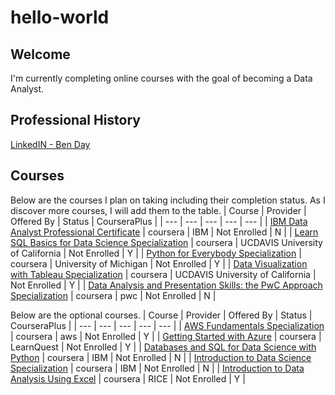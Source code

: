 # hello-world
## Welcome
I'm currently completing online courses with the goal of becoming a Data Analyst.
## Professional History
[LinkedIN - Ben Day](https://www.linkedin.com/in/benjaminhday/)
## Courses
Below are the courses I plan on taking including their completion status. As I discover more courses, I will add them to the table.
| Course  | Provider  | Offered By  | Status   | CourseraPlus |
| ---     | ---       | ---     | ---         | --- |
| [IBM Data Analyst Professional Certificate](https://www.coursera.org/professional-certificates/ibm-data-analyst) | coursera | IBM | Not Enrolled | N  |
| [Learn SQL Basics for Data Science Specialization](https://www.coursera.org/specializations/learn-sql-basics-data-science) | coursera | UCDAVIS University of California | Not Enrolled | Y |
| [Python for Everybody Specialization](https://www.coursera.org/specializations/python) | coursera | University of Michigan | Not Enrolled | Y |
| [Data Visualization with Tableau Specialization](https://www.coursera.org/specializations/data-visualization) | coursera | UCDAVIS University of California | Not Enrolled | Y |
| [Data Analysis and Presentation Skills: the PwC Approach Specialization](https://www.coursera.org/specializations/pwc-analytics) | coursera | pwc | Not Enrolled | N |

Below are the optional courses.
| Course  | Provider  | Offered By  | Status   | CourseraPlus |
| ---     | ---       | ---     | ---         | --- |
| [AWS Fundamentals Specialization](https://www.coursera.org/specializations/aws-fundamentals) | coursera | aws | Not Enrolled | Y |
| [Getting Started with Azure](https://www.coursera.org/learn/cloud-azure-intro) | coursera | LearnQuest | Not Enrolled | Y |
| [Databases and SQL for Data Science with Python](https://www.coursera.org/learn/sql-data-science) | coursera | IBM | Not Enrolled | N |
| [Introduction to Data Science Specialization](https://www.coursera.org/specializations/introduction-data-science) | coursera | IBM | Not Enrolled | N |
| [Introduction to Data Analysis Using Excel](https://www.coursera.org/learn/excel-data-analysis) | coursera | RICE | Not Enrolled | Y |
